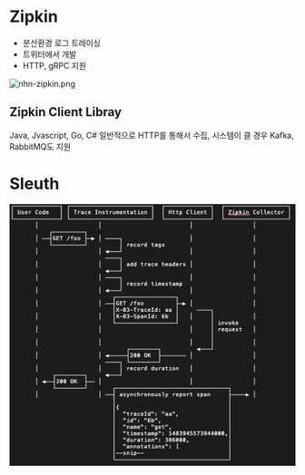 # Zipkin
- 분산환경 로그 트레이싱
- 트위터에서 개발
- HTTP, gRPC 지원

![nhn-zipkin.png](../asset/nhn/nhn-zipkin.png)
## Zipkin Client Libray
Java, Jvascript, Go, C#
일반적으로 HTTP를 통해서 수집, 시스템이 클 경우 Kafka, RabbitMQ도 지원


# Sleuth
![img.png](zipkin-sleuth.png)